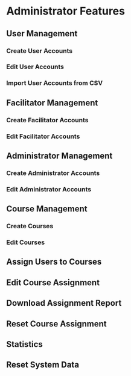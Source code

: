 # Administrator Features

## User Management

### Create User Accounts

### Edit User Accounts

### Import User Accounts from CSV

## Facilitator Management

### Create Facilitator Accounts

### Edit Facilitator Accounts

## Administrator Management

### Create Administrator Accounts

### Edit Administrator Accounts

## Course Management

### Create Courses

### Edit Courses

## Assign Users to Courses

## Edit Course Assignment

## Download Assignment Report

## Reset Course Assignment

## Statistics

## Reset System Data

